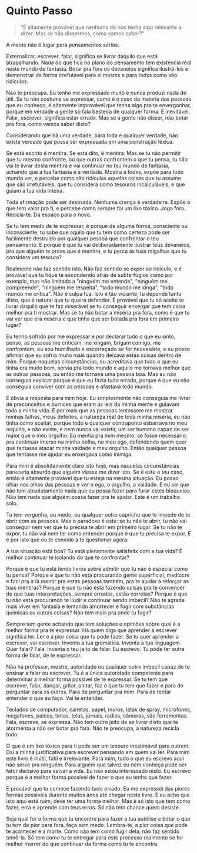 Quinto Passo
=

> “É altamente provável que nenhumx de nós tenha algo relevante a dizer. Mas se não dissermos, como vamos saber?”

A mente não é lugar para pensamentos sérios.

Externalizar, escrever, falar, significa se livrar daquilo que está atrapalhando. Nada do que fica no plano do pensamento tem existência real neste mundo de fantasia. Botar pra fora os devaneios significa ilustrá-los e demonstrar de forma irrefutável para si mesmx e para todxs como são ridículos.

Não te preocupa. Eu tenho me expressado muito e nunca produzi nada de útil. Se tu não costuma se expressar, como é o caso da maioria das pessoas que eu conheço, é altamente improvável que tenha algo pra te envergonhar, porque em verdade a gente só fala besteira de qualquer forma. É inevitável. Falar, escrever, significa estar erradx. Mas se a gente não disser, não botar pra fora, como vamos saber disto?

Considerando que há uma verdade, para toda e qualquer verdade, não existe verdade que possa ser expressada em uma construção léxica.

Se está escrito é mentira. Se está dito, é mentira. Mas se tu não permitir que tu mesmo confronte, ou que outrxs confrontem o que tu pensa, tu não vai te livrar desta mentira e vai continuar no teu mundo de fantasia, achando que a tua fantasia é a verdade. Mostra a todxs, expõe para todo mundo ver, e percebe como são ridículas aquelas coisas que tu assume que são irrefutáveis, que tu considera como tesouros incalculáveis, e que guiam a tua vida inteira.

Toda afirmação pode ser destruída. Nenhuma crença é verdadeira. Expõe o que tem valor pra ti, e percebe como sempre foi um lixo tóxico. Joga fora. Recicla-te. Dá espaço para o novo.

Se tu tem medo de te expressar, é porque de alguma forma, consciente ou inconsciente, tu sabe que aquilo que tu tem como certeza pode ser facilmente destruído por qualquer pessoa que confrontar o teu pensamento. E porque é que tu vai deliberadamente ilustrar teus devaneios, pra que alguém te prove que é mentira, e tu perca as tuas migalhas que tu considera um tesouro?

Realmente não faz sentido isto. Não faz sentido se expor ao ridículo, e é provável que tu fique te escondendo atrás de subterfúgios como por exemplo, mas não limitado a "ninguém me entende", "ninguém me compreende", "ninguém me respeita", "todo mundo me xinga", "todo mundo me critica". Não é culpa tua. Isto é tão viciante, tu depende tanto disto, que é natural que tu queira defender. É provável que tu só aceite te livrar daquilo que te faz miserável se tu conseguir enxergar que tem coisa melhor pra ti mostrar. Mas se tu não botar a miséria pra fora, como é que tu vai ver que era miséria e que tinha que ser botada pra fora em primeiro lugar?

Eu tenho sofrido por me expressar e por declarar tudo o que eu sinto, penso, as pessoas me criticam, me xingam, brigam comigo, me confrontam, eu sou humilhado e escorraçado se for necessário, e eu posso afirmar que eu sofria muito mais quando deixava estas coisas dentro de mim. Porque naquelas circunstâncias, eu acreditava que tudo o que eu tinha era muito bom, servia pra todo mundo e aquilo me tornava melhor que as outras pessoas, ou então me tornava uma pessoa boa. Mas eu não conseguia explicar porque é que eu fazia tudo errado, porque é que eu não conseguia conviver com as pessoas e afastava todo mundo.

É óbvia a resposta para mim hoje. Eu simplesmente não conseguia me livrar de preconceitos e burrices que eram as leis da minha mente e guiavam toda a minha vida. E por mais que as pessoas tentassem me mostrar minhas falhas, meus defeitos, a natureza real de toda minha miséria, eu não tinha como aceitar, porque todo e qualquer contraponto esbarrava no meu orgulho, e não existe, e nem nunca vai existir, um ser humano capaz de ser maior que o meu orgulho. Eu mentia pra mim mesmo, se fosse necessário, pra continuar imerso na minha bolha, no meu ego, defendendo quem quer que tentasse atacar minha vaidade e meu orgulho. Então qualquer pessoa que tentasse me ajudar eu enxergava como inimiga.

Para mim é absolutamente claro isto hoje, mas naquelas circunstâncias pareceria absurdo que alguém viesse me dizer isto. Se é este o teu caso, então é altamente provável que tu esteja na mesma situação. Eu posso olhar nos olhos das pessoas e ver o ego, o orgulho, a vaidade. E eu sei que não tem absolutamente nada que eu possa fazer para furar estes bloqueios. Não tem nada que alguém possa fazer pra te ajudar. Este é um trabalho solo.

Tu tem vergonha, ou medo, ou qualquer outro capricho que te impede de te abrir com as pessoas. Mas o paradoxo é este: se tu não te abrir, tu não vai conseguir nem ver que tu precisa te abrir em primeiro lugar. Se tu não te expor, tu não vai nem ter como entender porque é que tu precisa te expor. E é por isto que eu te convido a te questionar agora:

A tua situação está boa?
Tu está plenamente satisfeitx com a tua vida?
É melhor continuar te isolando do que te confrontar?

Porque é que tu está lendo livros sobre admitir que tu não é especial como tu pensa? Porque é que tu não está procurando gente superficial, medíocre e fútil pra ir lá mentir pra estas pessoas também, pra te ajudar a reforçar as tuas mentiras? Porque é que tu não está fazendo coisas pra te convencer de que tuas interpretações, sempre erradas, estão corretas? Porque é que tu não está procurando te iludir e continuar sendo imbecil? Não te agrada mais viver em fantasia e tentando amortecer e fugir com substâncias químicas ou outras coisas? Não tem mais pra onde tu fugir?

Sempre tem gente achando que tem soluções e opiniões sobre qual é a melhor forma pra te expressar. Há quem diga que aprender a escrever significa ler. Ler é a pior coisa que tu pode fazer. Se tu quer aprender a escrever, vai escrever. Inventa a tua gramática. Inventa a tua linguagem. Quer falar? Fala. Inventa o teu jeito de falar. Eu escrevo. Tu pode ter outra forma de falar, de te expressar.

Não há professor, mestre, autoridade ou qualquer outrx imbecil capaz de te ensinar a falar ou escrever. Tu é a única autoridade competente para determinar a melhor forma possível de te expressar. Se tu tem que escrever, falar, dançar, gritar, pintar, faz o que tu tem que fazer e para de perguntar para xs outrxs. Para de perguntar pra mim. Para de tentar entender o que eu faço. Vai te entender.

Teclados de computador, canetas, papel, muros, latas de spray, microfones, megafones, palcos, tintas, telas, jornais, radios, câmeras, são ferramentas. Fala, escreve, se expressa. Não tem outro jeito de se livrar disto que te atormenta a não ser botar pra fora. Não te preocupa, a natureza recicla tudo.

O que é um lixo tóxico para ti pode ser um tesouro inestimável para outrem. Daí a minha justificativa para escrever pensando em quem vai ler. Para mim este livro é inútil, fútil e irrelevante. Para mim, tudo o que eu escrevo aqui não serve pra ninguém. Para alguém que talvez eu nem conheça pode ser fator decisivo para salvar a vida. Eu não estou interessado nisto. Eu escrevo porque é a melhor forma possível de fazer o que eu tenho que fazer.

É provável que tu comece fazendo tudo errado. Eu me expressei das piores formas possíveis durante muitos anos até chegar neste livro. E eu acho que isto aqui está ruim, deve ter uma forma melhor. Mas é só isto que tem como fazer, erra e aprende com teus erros. Só não tem chance quem desiste.

Seja qual for a forma que tu encontre para fazer a tua autólise e botar o que tu tem de pior para fora, faça sem medo. Lembra-te, a pior coisa que pode te acontecer é a morte. Como não tem como fugir dela, não faz sentido temê-la. Só tem como tu te entregar para este processo realmente se for melhor morrer do que continuar da forma como tu te encontra.
